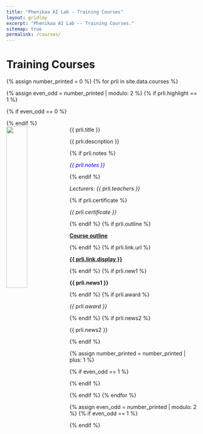 ```yaml
---
title: "Phenikaa AI Lab - Training Courses"
layout: gridlay
excerpt: "Phenikaa AI Lab -- Training Courses."
sitemap: true
permalink: /courses/
---
```



# Training Courses

{% assign number_printed = 0 %}
{% for prli in site.data.courses %}

{% assign even_odd = number_printed | modulo: 2 %}
{% if prli.highlight == 1 %}

{% if even_odd == 0 %}
<div class="row">
{% endif %}

<div class="col-sm-6 clearfix">
 <div class="well">
  <pubtit>{{ prli.title }}</pubtit>
  <img src="{{ site.url }}{{ site.baseurl }}/images/coursepic/{{ prli.image }}" class="img-responsive" width="33%" style="float: left" />
  <p>{{ prli.description }}</p>
  {% if prli.notes %}
  <p> <em style="color:blue"> {{ prli.notes }} </em> </p>
  {% endif %}
  <p><em>Lecturers: {{ prli.teachers }}</em></p>
  {% if prli.certificate %}
  <p> <em> {{ prli.certificate }} </em> </p>
  {% endif %}
  {% if prli.outline %}
  <p><strong><a href="{{ site.url }}{{ site.baseurl }}/downloads/{{ prli.outline }}">Course outline</a></strong></p>
  {% endif %}
  {% if prli.link.url %}
  <p><strong><a href="{{ site.url }}{{ site.baseurl }}/{{ prli.link.url }}">{{ prli.link.display }}</a></strong></p>
  {% endif %}
  {% if prli.new1 %}
  <p class="text-danger"><strong> {{ prli.news1 }}</strong></p>
  {% endif %}
  {% if prli.award %}
  <p> <em> {{ prli.award }} </em> </p>
  {% endif %}
  {% if prli.news2 %}
  <p> {{ prli.news2 }} </p>
  {% endif %}
 </div>
</div>

{% assign number_printed = number_printed | plus: 1 %}

{% if even_odd == 1 %}
</div>
{% endif %}

{% endif %}
{% endfor %}

{% assign even_odd = number_printed | modulo: 2 %}
{% if even_odd == 1 %}
</div>
{% endif %}

<p> &nbsp; </p>
